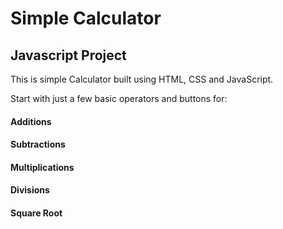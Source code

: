 # Simple Calculator

## Javascript Project

This is simple Calculator built using HTML, CSS and JavaScript.

Start with just a few basic operators and buttons for:

#### Additions
#### Subtractions
#### Multiplications
#### Divisions
#### Square Root